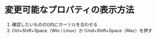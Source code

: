 # 変更可能なプロパティの表示方法
1. 確認したいものの()内にカーソルを合わせる
2. Ctrl+Shift+Space（Win / Linux）か Cmd+Shift+Space（Mac）を押す